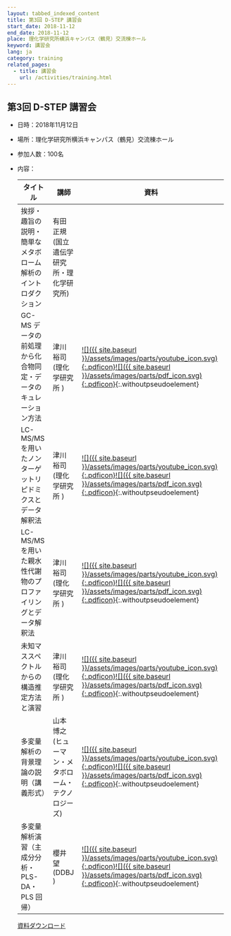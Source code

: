 ```yaml
---
layout: tabbed_indexed_content
title: 第3回 D-STEP 講習会
start_date: 2018-11-12
end_date: 2018-11-12
place: 理化学研究所横浜キャンパス（鶴見）交流棟ホール
keyword: 講習会
lang: ja
category: training
related_pages:
  - title: 講習会
    url: /activities/training.html
---
```


## 第3回 D-STEP 講習会 <a name="d-3"></a>

-   日時：2018年11月12日

-   場所：理化学研究所横浜キャンパス（鶴見）交流棟ホール

-   参加人数：100名

-   内容：

    | タイトル| 講師 | 資料  |
    | ---- | ---- | ---- |
    | 挨拶・趣旨の説明・簡単なメタボローム解析のイントロダクション   | 有田 正規 (国立遺伝学研究所・理化学研究所)  |  |
    | GC-MS データの前処理から化合物同定・データのキュレーション方法 | 津川 裕司 (理化学研究所 ) | [![]({{ site.baseurl }}/assets/images/parts/youtube_icon.svg){:.pdficon}](https://youtu.be/9zGC509111U)[![]({{ site.baseurl }}/assets/images/parts/pdf_icon.svg){:.pdficon}](http://prime.psc.riken.jp/Metabolomics_Software/MS-DIAL/index-temp.html){:.withoutpseudoelement} |
    | LC-MS/MS を用いたノンターゲットリピドミクスとデータ解釈法 | 津川 裕司 (理化学研究所 ) | [![]({{ site.baseurl }}/assets/images/parts/youtube_icon.svg){:.pdficon}](https://youtu.be/mohezsJbPdY)[![]({{ site.baseurl }}/assets/images/parts/pdf_icon.svg){:.pdficon}](http://prime.psc.riken.jp/Metabolomics_Software/MS-DIAL/index-temp.html){:.withoutpseudoelement} |
    | LC-MS/MS を用いた親水性代謝物のプロファイリングとデータ解釈法 | 津川 裕司 (理化学研究所 ) | [![]({{ site.baseurl }}/assets/images/parts/youtube_icon.svg){:.pdficon}](https://youtu.be/XhWAy5Hu1b4)[![]({{ site.baseurl }}/assets/images/parts/pdf_icon.svg){:.pdficon}](http://prime.psc.riken.jp/Metabolomics_Software/MS-DIAL/index-temp.html){:.withoutpseudoelement} |
    | 未知マススペクトルからの構造推定方法と演習 | 津川 裕司 (理化学研究所 ) | [![]({{ site.baseurl }}/assets/images/parts/youtube_icon.svg){:.pdficon}](https://youtu.be/0VXNJ--aCUo)[![]({{ site.baseurl }}/assets/images/parts/pdf_icon.svg){:.pdficon}](http://prime.psc.riken.jp/Metabolomics_Software/MS-DIAL/index-temp.html){:.withoutpseudoelement} |
    | 多変量解析の背景理論の説明（講義形式） | 山本 博之 (ヒューマン・メタボローム・テクノロジーズ) | [![]({{ site.baseurl }}/assets/images/parts/youtube_icon.svg){:.pdficon}](https://youtu.be/TvEDjzTzAhM)[![]({{ site.baseurl }}/assets/images/parts/pdf_icon.svg){:.pdficon}](http://prime.psc.riken.jp/Metabolomics_Software/MS-DIAL/index-temp.html){:.withoutpseudoelement} |
    | 多変量解析演習（主成分分析・PLS-DA・PLS 回帰） | 櫻井 望 (DDBJ ) | [![]({{ site.baseurl }}/assets/images/parts/youtube_icon.svg){:.pdficon}](//youtu.be/1MjbG__rRsg)[![]({{ site.baseurl }}/assets/images/parts/pdf_icon.svg){:.pdficon}](http://prime.psc.riken.jp/Metabolomics_Software/MS-DIAL/index-temp.html){:.withoutpseudoelement} |

    [資料ダウンロード](http://prime.psc.riken.jp/Metabolomics_Software/MS-DIAL/index-temp.html)